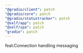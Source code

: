 ```yaml
---
"@gradio/client": patch
"@gradio/core": patch
"@gradio/statustracker": patch
"@self/app": patch
"@self/spa": patch
"gradio": patch
---
```


feat:Connection handling messaging
